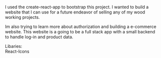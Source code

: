 I used the create-react-app to bootstrap this project. I wanted to build a website that I can use for a future endeavor of selling any of my wood working projects. <br/>

Im also trying to learn more about authorization and building a e-commerce website. This website is a going to be a full stack app with a small backend to handle log-in and product data. <br/>

Libaries:<br/>
React-Icons
